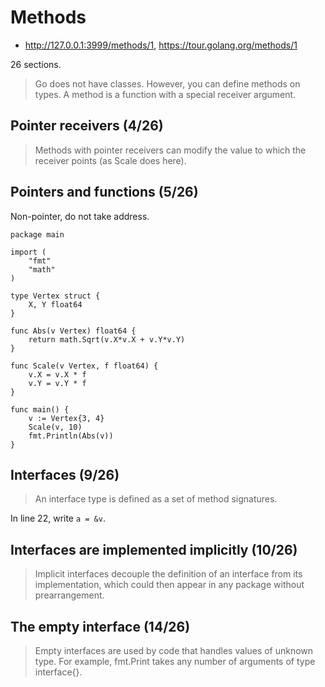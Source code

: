 # Methods

* http://127.0.0.1:3999/methods/1, https://tour.golang.org/methods/1

26 sections.

> Go does not have classes. However, you can define methods on types. A method
> is a function with a special receiver argument.

## Pointer receivers (4/26)

> Methods with pointer receivers can modify the value to which the receiver
> points (as Scale does here).

## Pointers and functions (5/26)

Non-pointer, do not take address.

```
package main

import (
	"fmt"
	"math"
)

type Vertex struct {
	X, Y float64
}

func Abs(v Vertex) float64 {
	return math.Sqrt(v.X*v.X + v.Y*v.Y)
}

func Scale(v Vertex, f float64) {
	v.X = v.X * f
	v.Y = v.Y * f
}

func main() {
	v := Vertex{3, 4}
	Scale(v, 10)
	fmt.Println(Abs(v))
}
```

## Interfaces (9/26)

> An interface type is defined as a set of method signatures.

In line 22, write `a = &v`.

## Interfaces are implemented implicitly (10/26)

> Implicit interfaces decouple the definition of an interface from its
> implementation, which could then appear in any package without prearrangement.

## The empty interface (14/26)

> Empty interfaces are used by code that handles values of unknown type. For
> example, fmt.Print takes any number of arguments of type interface{}. 

